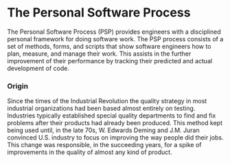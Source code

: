 # The Personal Software Process

The Personal Software Process (PSP) provides engineers with a disciplined personal framework for doing software work. The PSP process consists of a set of methods, forms, and scripts that show software engineers how to plan, measure, and manage their work. This assists in the further improvement of their performance by tracking their predicted and actual development of code. 

### Origin

Since the times of the Industrial Revolution the quality strategy in most industrial organizations had been based almost entirely on testing. Industries typically established special quality departments to find and fix problems after their products had already been produced. This method kept being used until, in the late 70s, W. Edwards Deming and J.M. Juran convinced U.S. industry to focus on improving the way people did their jobs. This change was responsible, in the succeeding years, for a spike of improvements in the quality of almost any kind of product.
